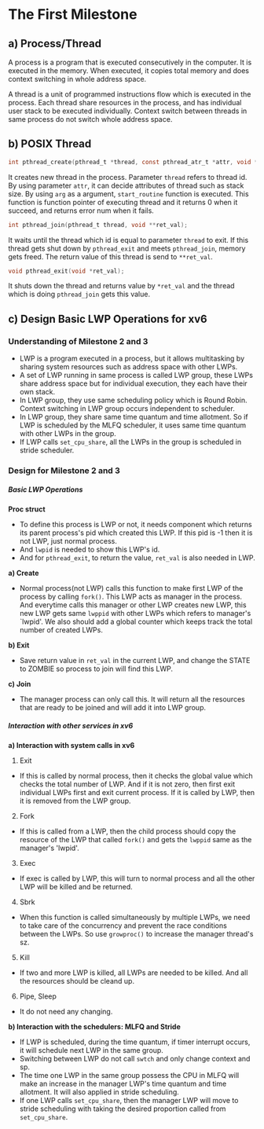 The First Milestone
===================

a) Process/Thread
----------------
A process is a program that is executed consecutively in the computer. It is executed in the memory. When executed, it copies total memory and does context switching in whole address space.

A thread is a unit of programmed instructions flow which is executed in the process. Each thread share resources in the process, and has individual user stack to be executed individually. Context switch between threads in same process do not switch whole address space.

b) POSIX Thread
---------------
```c
int pthread_create(pthread_t *thread, const pthread_atr_t *attr, void *(*start_routine)(void*), void *arg);
```
It creates new thread in the process. Parameter `thread` refers to thread id. By using parameter `attr`, it can decide attributes of thread such as stack size. By using `arg` as a argument, `start_routine` function is executed. This function is function pointer of executing thread and it returns 0 when it succeed, and returns error num when it fails.

 ```c
int pthread_join(pthread_t thread, void **ret_val);
```
It waits until the thread which id is equal to parameter `thread` to exit. If this thread gets shut down by `pthread_exit` and meets `pthread_join`, memory gets freed. The return value of this thread is send to `**ret_val`.

```c
void pthread_exit(void *ret_val);
```
It shuts down the thread and returns value by `*ret_val` and the thread which is doing `pthread_join` gets this value.

c) Design Basic LWP Operations for xv6
--------------------------------------
### Understanding of Milestone 2 and 3

* LWP is a program executed in a process, but it allows multitasking by sharing system resources such as address space with other LWPs.
* A set of LWP running in same process is called LWP group, these LWPs share address space but for individual execution, they each have their own stack.
* In LWP group, they use same scheduling policy which is Round Robin. Context switching in LWP group occurs independent to scheduler.
* In LWP group, they share same time quantum and time allotment. So if LWP is scheduled by the MLFQ scheduler, it uses same time quantum with other LWPs in the group.
* If LWP calls `set_cpu_share`, all the LWPs in the group is scheduled in stride scheduler.

### Design for Milestone 2 and 3

##### Basic LWP Operations
**Proc struct**
* To define this process is LWP or not, it needs component which returns its parent process's pid which created this LWP. If this pid is -1 then it is not LWP, just normal process.
* And `lwpid` is needed to show this LWP's id.
* And for `pthread_exit`, to return the value, `ret_val` is also needed in LWP.

**a) Create**
* Normal process(not LWP) calls this function to make first LWP of the process by calling `fork()`. This LWP acts as manager in the process. And everytime calls this manager or other LWP creates new LWP, this new LWP gets same `lwppid` with other LWPs which refers to manager's `lwpid'. We also should add a global counter which keeps track the total number of created LWPs.

**b) Exit**
* Save return value in `ret_val` in the current LWP, and change the STATE to ZOMBIE so process to join will find this LWP.

**c) Join**
* The manager process can only call this. It will return all the resources that are ready to be joined and will add it into LWP group.

##### Interaction with other services in xv6

**a) Interaction with system calls in xv6**
1. Exit
* If this is called by normal process, then it checks the global value which checks the total number of LWP. And if it is not zero, then first exit individual LWPs first and exit current process. If it is called by LWP, then it is removed from the LWP group.

2. Fork
* If this is called from a LWP, then the child process should copy the resource of the LWP that called `fork()` and gets the `lwppid` same as the manager's 'lwpid'.

3. Exec
* If exec is called by LWP, this will turn to normal process and all the other LWP will be killed and be returned.

4. Sbrk
* When this function is called simultaneously by multiple LWPs, we need to take care of the concurrency and prevent the race conditions between the LWPs. So use `growproc()` to increase the manager thread's sz.

5. Kill
* If two and more LWP is killed, all LWPs are needed to be killed. And all the resources should be cleand up.

6. Pipe, Sleep
* It do not need any changing.

**b) Interaction with the schedulers: MLFQ and Stride**
* If LWP is scheduled, during the time quantum, if timer interrupt occurs, it will schedule next LWP in the same group.
* Switching between LWP do not call `swtch` and only change context and sp.
* The time one LWP in the same group possess the CPU in MLFQ will make an increase in the manager LWP's time quantum and time allotment. It will also applied in stride scheduling.
* If one LWP calls `set_cpu_share`, then the manager LWP will move to stride scheduling with taking the desired proportion called from `set_cpu_share`. 